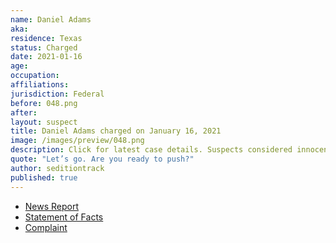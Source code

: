 ```yaml
---
name: Daniel Adams
aka:
residence: Texas
status: Charged
date: 2021-01-16
age:
occupation:
affiliations:
jurisdiction: Federal
before: 048.png
after:
layout: suspect
title: Daniel Adams charged on January 16, 2021
image: /images/preview/048.png
description: Click for latest case details. Suspects considered innocent until proven guilty.
quote: "Let’s go. Are you ready to push?"
author: seditiontrack
published: true
---
```


- [News Report](https://www.knoe.com/2021/01/17/la-man-and-cousin-arrested-following-capitol-riot/)
- [Statement of Facts](https://www.justice.gov/opa/page/file/1355876/download)
- [Complaint](https://www.justice.gov/opa/page/file/1355881/download)
